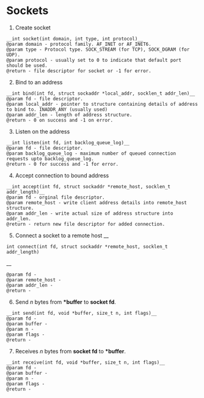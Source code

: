 # Sockets  

1. Create socket  
```
__int socket(int domain, int type, int protocol)__
@param domain - protocol family. AF_INET or AF_INET6.
@param type - Protocol type. SOCK_STREAM (for TCP), SOCK_DGRAM (for UDP).
@param protocol - usually set to 0 to indicate that default port should be used.
@return - file descriptor for socket or -1 for error.
```

2. Bind to an address
```
__int bind(int fd, struct sockaddr *local_addr, socklen_t addr_len)__
@param fd - file descriptor.
@param local_addr - pointer to structure containing details of address to bind to. INADDR_ANY (usually used)
@param addr_len - length of address structure.
@return - 0 on success and -1 on error.
```

3. Listen on the address
```
__int listen(int fd, int backlog_queue_log)__
@param fd - file descriptor.
@param backlog_queue_log - maximum number of queued connection requests upto backlog_queue_log.
@return - 0 for success and -1 for error.
```

4. Accept connection to bound address
```
__int accept(int fd, struct sockaddr *remote_host, socklen_t addr_length)__
@param fd - orginal file descriptor.
@param remote_host - write client address details into remote_host structure.
@param addr_len - write actual size of address structure into addr_len.
@return - return new file descriptor for added connection.
```

5. Connect a socket to a remote host
__
```
int connect(int fd, struct sockaddr *remote_host, socklen_t addr_length)
```
__
```
@param fd -
@param remote_host -
@param addr_len -
@return -
```

6. Send _n_ bytes from __*buffer__ to __socket fd__.
```
__int send(int fd, void *buffer, size_t n, int flags)__
@param fd -
@param buffer -
@param n -
@param flags -
@return -
```

7. Receives _n_ bytes from __socket fd__ to __*buffer__.
```
__int receive(int fd, void *buffer, size_t n, int flags)__
@param fd -
@param buffer -
@param n -
@param flags -
@return -
```
